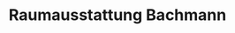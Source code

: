 ---
title: "Raumausstattung Bachmann"
url: /erkner/raumausstattung-bachmann/
shop: Raumausstattung
---